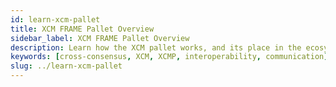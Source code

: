 ```yaml
---
id: learn-xcm-pallet
title: XCM FRAME Pallet Overview
sidebar_label: XCM FRAME Pallet Overview
description: Learn how the XCM pallet works, and its place in the ecosystem.
keywords: [cross-consensus, XCM, XCMP, interoperability, communication]
slug: ../learn-xcm-pallet
---
```


